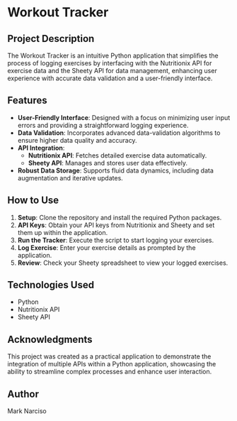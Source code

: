 # Workout Tracker

## Project Description

The Workout Tracker is an intuitive Python application that simplifies the process of logging exercises by interfacing with the Nutritionix API for exercise data and the Sheety API for data management, enhancing user experience with accurate data validation and a user-friendly interface.

## Features

- **User-Friendly Interface**: Designed with a focus on minimizing user input errors and providing a straightforward logging experience.
- **Data Validation**: Incorporates advanced data-validation algorithms to ensure higher data quality and accuracy.
- **API Integration**:
  - **Nutritionix API**: Fetches detailed exercise data automatically.
  - **Sheety API**: Manages and stores user data effectively.
- **Robust Data Storage**: Supports fluid data dynamics, including data augmentation and iterative updates.

## How to Use

1. **Setup**: Clone the repository and install the required Python packages.
2. **API Keys**: Obtain your API keys from Nutritionix and Sheety and set them up within the application.
3. **Run the Tracker**: Execute the script to start logging your exercises.
4. **Log Exercise**: Enter your exercise details as prompted by the application.
5. **Review**: Check your Sheety spreadsheet to view your logged exercises.

## Technologies Used

- Python
- Nutritionix API
- Sheety API

## Acknowledgments

This project was created as a practical application to demonstrate the integration of multiple APIs within a Python application, showcasing the ability to streamline complex processes and enhance user interaction.

## Author

Mark Narciso
